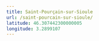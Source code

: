 ```yaml
---
title: Saint-Pourçain-sur-Sioule
url: /saint-pourcain-sur-sioule/
latitude: 46.307442300000005
longitude: 3.2899107
---
```

